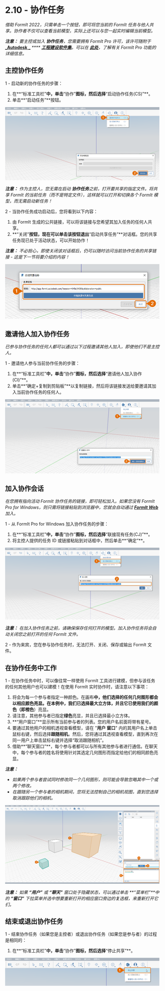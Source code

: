 # 2.10 - 协作任务

_借助 FormIt 2022，只需单击一个按钮，即可将您当前的 FormIt 任务与他人共享。协作者不仅可以查看当前模型，实际上还可以与您一起实时编辑当前模型。_

_**注意：**_ _要主控或加入_ _**协作任务**，您需要拥有 FormIt Pro 许可，该许可随附于_ [_**Autodesk** _](https://www.autodesk.com/collections/architecture-engineering-construction/overview?plc=AECCOL&term=1-YEAR&support=ADVANCED&quantity=1) _****_ [_**工程建设软件集**_](https://www.autodesk.com/collections/architecture-engineering-construction/overview?plc=AECCOL&term=1-YEAR&support=ADVANCED&quantity=1)_。可以在_ [_**此处**_](https://formit.autodesk.com/#pro-callout)_，了解有关 FormIt Pro 功能的详细信息。_

## 主控协作任务

1 - 启动新的协作任务的步骤：

1. 在**“标准工具栏”**中，单击**“协作”**图标，然后选择**“启动协作任务(CS)”**。
2. 单击**“启动任务”**按钮。

![](../../.gitbook/assets/0%20%2812%29.png)

_**注意：**_ _作为主控人，您无需在启动_ _**协作任务**之前，打开要共享的指定文件。将共享 FormIt 的当前任务（而不是特定文件），这样就可以打开和切换各个 FormIt 模型，而无需启动新任务！_

2 - 当协作任务成功启动后，您将看到以下内容：

1. 由 FormIt 生成的公共链接，可以将该链接与您希望其加入任务的任何人共享。
2. **“关闭”**按钮，现在可以单击该按钮退出**“启动共享任务”**对话框。您的共享任务现已处于活动状态，可以开始协作！

_**注意：**_ _不必担心，即使关闭该对话框后，仍可以随时访问当前协作任务的共享链接 - 这是下一节将要介绍的内容！_

![](../../.gitbook/assets/1%20%286%29.png)

## 邀请他人加入协作任务

_已参与协作任务的任何人都可以通过以下过程邀请其他人加入，即使他们不是主控人。_

1 - 邀请他人参与当前协作任务的步骤：

1. 在**“标准工具栏”**中，单击**“协作”**图标，然后选择**“邀请他人加入协作(CI)”**。
2. 单击**“确定+复制到剪贴板”**以复制链接，然后将该链接发送给要邀请其加入当前协作任务的任何人。

![](../../.gitbook/assets/2%20%286%29.png)

## 加入协作会话

_在您拥有指向活动 FormIt 协作任务的链接，即可轻松加入。如果您没有 FormIt Pro for Windows，则只需将链接粘贴到浏览器中，您就会自动通过_ [_**FormIt Web**_](https://formit.autodesk.com/app)_加入。_

1 - 从 FormIt Pro for Windows 加入协作任务的步骤：

1. 在**“标准工具栏”**中，单击**“协作”**图标，然后选择**“联接现有任务(CJ)”**。
2. 将主控人提供的任务 ID 或链接粘贴到对话框中，然后单击**“确定”**。

![](../../.gitbook/assets/3%20%2815%29.png)

_**注意：**_ _在加入协作任务之前，请确保保存任何打开的模型。加入协作任务将会自动关闭您之前打开的任何 FormIt 文件。_

2 - 作为来宾，您在参与协作任务时，无法打开、关闭、保存或输出 FormIt 文件。

## 在协作任务中工作

1 - 在协作任务中时，可以像往常一样使用 FormIt 工具进行建模，但参与该任务的任何其他用户也可以建模！在使用 FormIt 实时协作时，请注意以下事项：

1. 将会为每一个参与者指定一种颜色。在画布**中，**他们选择的任何几何图形都会以相应颜色亮显。在本例中，我们已选择最大立方体，并且它已使用我们的颜色（即**橙色**）亮显。
2. 请注意，其他参与者已指定**绿色**亮显，并且已选择最小立方体。
3. **“用户窗口”**显示所有当前参与者的列表。您的用户名前面将带有星号。
4. 要通过其他用户的相机透视查看模型，请在 "**用户** **窗口**" 内的其用户名上单击鼠标右键，然后选择**跟随相机**。然后，您将通过其透视查看模型，直到再次在同一用户上单击鼠标右键并选择“取消跟随相机”。
5. 借助**“聊天窗口”**，每个参与者都可以与所有其他参与者进行通信。在聊天中，每个参与者的姓名将使用针对其选定几何图形而指定给他们的相同颜色亮显。

_**注意：**_

* _如果两个参与者尝试同时修改同一个几何图形，则可能会导致忽略其中一个或两个修改。_
* _在跟随另一个参与者的相机期间，您将无法控制自己的相机视图，直到您选择取消跟踪他们的相机。_

![](../../.gitbook/assets/4%20%284%29.png)

_**注意：**_ _如果_ _**“用户”**_ _或_ _**“聊天”**_ _窗口处于隐藏状态，可以通过单击_ _**“菜单栏”**中的_ _**“窗口”**_ _下拉菜单并选中想要重新打开的相应窗口旁边的复选框，来重新打开它们。_

## 结束或退出协作任务

1 - 结束协作任务（如果您是主控者）或退出协作任务（如果您是参与者）的过程是相同的：

1. 在**“标准工具栏”**中，单击**“协作”**图标，然后选择**“停止共享”**。

![](../../.gitbook/assets/5%20%2814%29.png)

